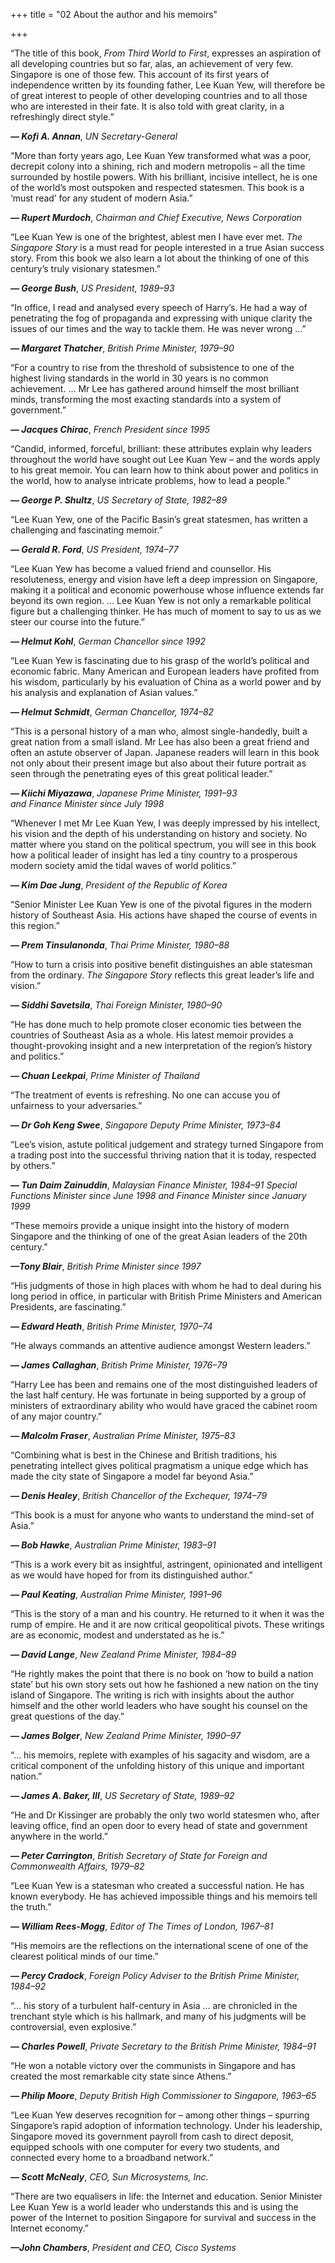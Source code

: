 +++
title = "02 About the author and his memoirs"

+++

“The title of this book, *From Third World to First*, expresses an aspiration of all developing countries but so far, alas, an achievement of very few. Singapore is one of those few. This account of its first years of independence written by its founding father, Lee Kuan Yew, will therefore be of great interest to people of other developing countries and to all those who are interested in their fate. It is also told with great clarity, in a refreshingly direct style.”

***— Kofi A. Annan***, *UN Secretary-General*

“More than forty years ago, Lee Kuan Yew transformed what was a poor, decrepit colony into a shining, rich and modern metropolis – all the time surrounded by hostile powers. With his brilliant, incisive intellect, he is one of the world’s most outspoken and respected statesmen. This book is a ‘must read’ for any student of modern Asia.”

***— Rupert Murdoch***, *Chairman and Chief Executive, News Corporation*

“Lee Kuan Yew is one of the brightest, ablest men I have ever met. *The Singapore Story* is a must read for people interested in a true Asian success story. From this book we also learn a lot about the thinking of one of this century’s truly visionary statesmen.”

***— George Bush***, *US President, 1989–93*

“In office, I read and analysed every speech of Harry’s. He had a way of penetrating the fog of propaganda and expressing with unique clarity the issues of our times and the way to tackle them. He was never wrong …”

***— Margaret Thatcher***, *British Prime Minister, 1979–90*

“For a country to rise from the threshold of subsistence to one of the highest living standards in the world in 30 years is no common achievement. … Mr Lee has gathered around himself the most brilliant minds, transforming the most exacting standards into a system of government.”

***— Jacques Chirac***, *French President since 1995*

“Candid, informed, forceful, brilliant: these attributes explain why leaders throughout the world have sought out Lee Kuan Yew – and the words apply to his great memoir. You can learn how to think about power and politics in the world, how to analyse intricate problems, how to lead a people.”

***— George P. Shultz***, *US Secretary of State, 1982–89*

“Lee Kuan Yew, one of the Pacific Basin’s great statesmen, has written a challenging and fascinating memoir.”

***— Gerald R. Ford***, *US President, 1974–77*

“Lee Kuan Yew has become a valued friend and counsellor. His resoluteness, energy and vision have left a deep impression on Singapore, making it a political and economic powerhouse whose influence extends far beyond its own region. … Lee Kuan Yew is not only a remarkable political figure but a challenging thinker. He has much of moment to say to us as we steer our course into the future.”

***— Helmut Kohl***, *German Chancellor since 1992*

“Lee Kuan Yew is fascinating due to his grasp of the world’s political and economic fabric. Many American and European leaders have profited from his wisdom, particularly by his evaluation of China as a world power and by his analysis and explanation of Asian values.”

***— Helmut Schmidt***, *German Chancellor, 1974–82*

“This is a personal history of a man who, almost single-handedly, built a great nation from a small island. Mr Lee has also been a great friend and often an astute observer of Japan. Japanese readers will learn in this book not only about their present image but also about their future portrait as seen through the penetrating eyes of this great political leader.”

***— Kiichi Miyazawa***, *Japanese Prime Minister, 1991–93  
and Finance Minister since July 1998*

“Whenever I met Mr Lee Kuan Yew, I was deeply impressed by his intellect, his vision and the depth of his understanding on history and society. No matter where you stand on the political spectrum, you will see in this book how a political leader of insight has led a tiny country to a prosperous modern society amid the tidal waves of world politics.”

***— Kim Dae Jung***, *President of the Republic of Korea*

“Senior Minister Lee Kuan Yew is one of the pivotal figures in the modern history of Southeast Asia. His actions have shaped the course of events in this region.”

***— Prem Tinsulanonda***, *Thai Prime Minister, 1980–88*

“How to turn a crisis into positive benefit distinguishes an able statesman from the ordinary. *The Singapore Story* reflects this great leader’s life and vision.”

***— Siddhi Savetsila***, *Thai Foreign Minister, 1980–90*


“He has done much to help promote closer economic ties between the countries of Southeast Asia as a whole. His latest memoir provides a thought-provoking insight and a new interpretation of the region’s history and politics.”

***— Chuan Leekpai***, *Prime Minister of Thailand*

“The treatment of events is refreshing. No one can accuse you of unfairness to your adversaries.”

***— Dr Goh Keng Swee***, *Singapore Deputy Prime Minister, 1973–84*

“Lee’s vision, astute political judgement and strategy turned Singapore from a trading post into the successful thriving nation that it is today, respected by others.”

***— Tun Daim Zainuddin***, *Malaysian Finance Minister, 1984–91 Special Functions Minister since June 1998 and Finance Minister since January 1999*

“These memoirs provide a unique insight into the history of modern Singapore and the thinking of one of the great Asian leaders of the 20th century.”

***—Tony Blair***, *British Prime Minister since 1997*

“His judgments of those in high places with whom he had to deal during his long period in office, in particular with British Prime Ministers and American Presidents, are fascinating.”

***— Edward Heath***, *British Prime Minister, 1970–74*

“He always commands an attentive audience amongst Western leaders.”

***— James Callaghan***, *British Prime Minister, 1976–79*

“Harry Lee has been and remains one of the most distinguished leaders of the last half century. He was fortunate in being supported by a group of ministers of extraordinary ability who would have graced the cabinet room of any major country.”

***— Malcolm Fraser***, *Australian Prime Minister, 1975–83*


“Combining what is best in the Chinese and British traditions, his penetrating intellect gives political pragmatism a unique edge which has made the city state of Singapore a model far beyond Asia.”

***— Denis Healey***, *British Chancellor of the Exchequer, 1974–79*

“This book is a must for anyone who wants to understand the mind-set of Asia.”

***— Bob Hawke***, *Australian Prime Minister, 1983–91*

“This is a work every bit as insightful, astringent, opinionated and intelligent as we would have hoped for from its distinguished author.”

***— Paul Keating***, *Australian Prime Minister, 1991–96*

“This is the story of a man and his country. He returned to it when it was the rump of empire. He and it are now critical geopolitical pivots. These writings are as economic, modest and understated as he is.”

***— David Lange***, *New Zealand Prime Minister, 1984–89*

“He rightly makes the point that there is no book on ‘how to build a nation state’ but his own story sets out how he fashioned a new nation on the tiny island of Singapore. The writing is rich with insights about the author himself and the other world leaders who have sought his counsel on the great questions of the day.”

***— James Bolger***, *New Zealand Prime Minister, 1990–97*

“… his memoirs, replete with examples of his sagacity and wisdom, are a critical component of the unfolding history of this unique and important nation.”

***— James A. Baker, III***, *US Secretary of State, 1989–92*

“He and Dr Kissinger are probably the only two world statesmen who, after leaving office, find an open door to every head of state and government anywhere in the world.”

***— Peter Carrington***, *British Secretary of State for Foreign and Commonwealth Affairs, 1979–82*

“Lee Kuan Yew is a statesman who created a successful nation. He has known everybody. He has achieved impossible things and his memoirs tell the truth.”

***— William Rees-Mogg***, *Editor of The Times of London, 1967–81*

“His memoirs are the reflections on the international scene of one of the clearest political minds of our time.”

***— Percy Cradock***, *Foreign Policy Adviser to the British Prime Minister, 1984–92*

“… his story of a turbulent half-century in Asia … are chronicled in the trenchant style which is his hallmark, and many of his judgments will be controversial, even explosive.”

***— Charles Powell***, *Private Secretary to the British Prime Minister, 1984–91*

“He won a notable victory over the communists in Singapore and has created the most remarkable city state since Athens.”

***— Philip Moore***, *Deputy British High Commissioner to Singapore, 1963–65*

“Lee Kuan Yew deserves recognition for – among other things – spurring Singapore’s rapid adoption of information technology. Under his leadership, Singapore moved its government payroll from cash to direct deposit, equipped schools with one computer for every two students, and connected every home to a broadband network.”

***— Scott McNealy***, *CEO, Sun Microsystems, Inc*.

“There are two equalisers in life: the Internet and education. Senior Minister Lee Kuan Yew is a world leader who understands this and is using the power of the Internet to position Singapore for survival and success in the Internet economy.”

***—John Chambers***, *President and CEO, Cisco Systems*





